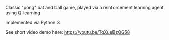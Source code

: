 Classic "pong" bat and ball game, played via a reinforcement learning agent using Q-learning

Implemented via Python 3

See short video demo here: https://youtu.be/TqXueBzQG58
